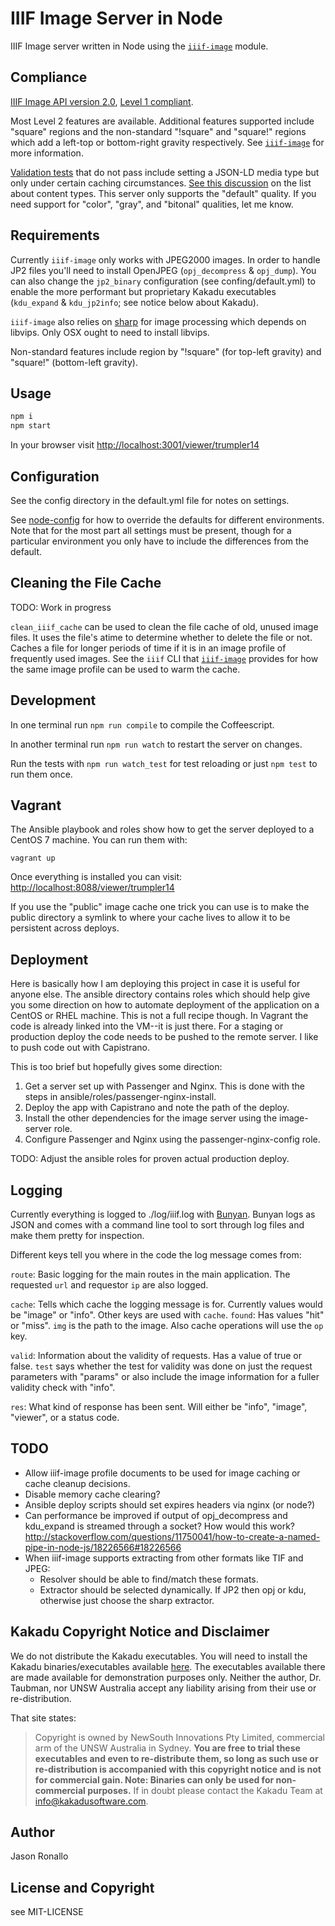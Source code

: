 # IIIF Image Server in Node

IIIF Image server written in Node using the [`iiif-image`](https://github.com/jronallo/iiif-image) module.

## Compliance

[IIIF Image API version 2.0](http://iiif.io/api/image/2.0/), [Level 1 compliant](http://iiif.io/api/image/2.0/compliance/).

Most Level 2 features are available. Additional features supported include "square" regions and the non-standard "!square" and "square!" regions which add a left-top or bottom-right gravity respectively. See [`iiif-image`](https://github.com/jronallo/iiif-image) for more information.

[Validation tests](http://iiif.io/api/image/validator/results/?server=http%3A%2F%2Fiiif.lib.ncsu.edu&prefix=&identifier=67352ccc-d1b0-11e1-89ae-279075081939&version=2.0&level=2&id_squares=on&info_json=on&id_basic=on&id_error_escapedslash=on&id_error_unescaped=on&id_escaped=on&id_error_random=on&region_error_random=on&region_pixels=on&region_percent=on&size_region=on&size_error_random=on&size_ch=on&size_wc=on&size_percent=on&size_bwh=on&size_wh=on&rot_error_random=on&rot_region_basic=on&rot_full_basic=on&quality_error_random=on&quality_color=on&quality_bitonal=on&quality_grey=on&format_jpg=on&format_error_random=on&format_png=on&jsonld=on&baseurl_redirect=on&cors=on) that do not pass include setting a JSON-LD media type but only under certain caching circumstances. [See this discussion](https://groups.google.com/forum/#!topic/iiif-discuss/NuDHEgEbzo0) on the list about content types. This server only supports the "default" quality. If you need support for "color", "gray", and "bitonal" qualities, let me know.

## Requirements

Currently `iiif-image` only works with JPEG2000 images. In order to handle JP2 files you'll need to install OpenJPEG (`opj_decompress` & `opj_dump`). You can also change the `jp2_binary` configuration (see confing/default.yml) to enable the more performant but proprietary Kakadu executables (`kdu_expand` & `kdu_jp2info`; see notice below about Kakadu).

`iiif-image` also relies on [sharp](http://sharp.dimens.io/en/stable/) for image processing which depends on libvips. Only OSX ought to need to install libvips.

Non-standard features include region by "!square" (for top-left gravity) and "square!" (bottom-left gravity).

## Usage

```sh
npm i
npm start
```

In your browser visit <http://localhost:3001/viewer/trumpler14>

## Configuration

See the config directory in the default.yml file for notes on settings.

See [node-config](https://github.com/lorenwest/node-config) for how to override the defaults for different environments. Note that for the most part all settings must be present, though for a particular environment you only have to include the differences from the default.

## Cleaning the File Cache

TODO: Work in progress

`clean_iiif_cache` can be used to clean the file cache of old, unused image files. It uses the file's atime to determine whether to delete the file or not. Caches a file for longer periods of time if it is in an image profile of frequently used images. See the `iiif` CLI that [`iiif-image`](https://github.com/jronallo/iiif-image) provides for how the same image profile can be used to warm the cache.

## Development

In one terminal run `npm run compile` to compile the Coffeescript.

In another terminal run `npm run watch` to restart the server on changes.

Run the tests with `npm run watch_test` for test reloading or just `npm test` to run them once.

## Vagrant

The Ansible playbook and roles show how to get the server deployed to a CentOS 7 machine. You can run them with:

`vagrant up`

Once everything is installed you can visit: <http://localhost:8088/viewer/trumpler14>

If you use the "public" image cache one trick you can use is to make the public directory a symlink to where your cache lives to allow it to be persistent across deploys.

## Deployment

Here is basically how I am deploying this project in case it is useful for anyone else. The ansible directory contains roles which should help give you some direction on how to automate deployment of the application on a CentOS or RHEL machine. This is not a full recipe though. In Vagrant the code is already linked into the VM--it is just there. For a staging or production deploy the code needs to be pushed to the remote server. I like to push code out with Capistrano.

This is too brief but hopefully gives some direction:

1. Get a server set up with Passenger and Nginx. This is done with the steps in ansible/roles/passenger-nginx-install.
2. Deploy the app with Capistrano and note the path of the deploy.
3. Install the other dependencies for the image server using the image-server role.
4. Configure Passenger and Nginx using the passenger-nginx-config role.

TODO: Adjust the ansible roles for proven actual production deploy.

## Logging

Currently everything is logged to ./log/iiif.log with [Bunyan](https://github.com/trentm/node-bunyan). Bunyan logs as JSON and comes with a command line tool to sort through log files and make them pretty for inspection.

Different keys tell you where in the code the log message comes from:

`route`: Basic logging for the main routes in the main application. The requested `url` and requestor `ip` are also logged.

`cache`: Tells which cache the logging message is for. Currently values would be "image" or "info". Other keys are used with `cache`. `found`: Has values "hit" or "miss". `img` is the path to the image. Also cache operations will use the `op` key.

`valid`: Information about the validity of requests. Has a value of true or false. `test` says whether the test for validity was done on just the request parameters with "params" or also include the image information for a fuller validity check with "info".

`res`: What kind of response has been sent. Will either be "info", "image", "viewer", or a status code.

## TODO
- Allow iiif-image profile documents to be used for image caching or cache cleanup decisions.
- Disable memory cache clearing?
- Ansible deploy scripts should set expires headers via nginx (or node?)
- Can performance be improved if output of opj_decompress and kdu_expand is streamed through a socket? How would this work? http://stackoverflow.com/questions/11750041/how-to-create-a-named-pipe-in-node-js/18226566#18226566
- When iiif-image supports extracting from other formats like TIF and JPEG:
  - Resolver should be able to find/match these formats.
  - Extractor should be selected dynamically. If JP2 then opj or kdu, otherwise just choose the sharp extractor.

## Kakadu Copyright Notice and Disclaimer
 We do not distribute the Kakadu executables. You will need to install the Kakadu binaries/executables available [here](http://kakadusoftware.com/downloads/). The executables available there are made available for demonstration purposes only. Neither the author, Dr. Taubman, nor UNSW Australia accept any liability arising from their use or re-distribution.

That site states:

> Copyright is owned by NewSouth Innovations Pty Limited, commercial arm of the UNSW Australia in Sydney. **You are free to trial these executables and even to re-distribute them, so long as such use or re-distribution is accompanied with this copyright notice and is not for commercial gain. Note: Binaries can only be used for non-commercial purposes.** If in doubt please contact the Kakadu Team at info@kakadusoftware.com.

## Author

Jason Ronallo

## License and Copyright

see MIT-LICENSE
